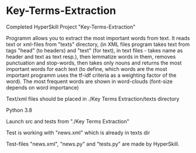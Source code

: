 # Key-Terms-Extraction
Completed HyperSkill Project "Key-Terms-Extraction"

Programm allows you to extract the most important words from text. It reads text or xml-files from "texts" directory, (in XML files program takes text from tags "head" (to headers) and "text" (for text), in text files - takes name as header and text as text resp.), then lemmatize words in them, removes punctuation and stop-words, then takes only nouns and returns the most important words for each text (to define, which words are the most important programm uses the tf-idf criteria as a weighting factor of the word). The most frequent words are shown in word-clouds (font-size depends on word importance)

Text/xml files should be placed in ./Key Terms Extraction/texts directory

Python 3.8

Launch src and tests from "./Key Terms Extraction"

Test is working with "news.xml" which is already in texts dir

Test-files "news.xml", "news.py" and "tests.py" are made by HyperSkill. 
